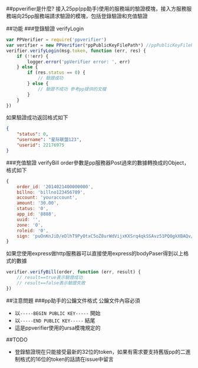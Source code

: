 ##ppverifier是什麼?
接入25pp(pp助手)使用的服務端的驗證模塊，接入方服務服務端向25pp服務端請求驗證的模塊，包括登錄驗證和充值驗證

##功能
###登錄驗證 verifyLogin

```javascript
var PPVerifier = require('ppverifier')
var verifier = new PPVerifier(*ppPublicKeyFilePath*) //ppPublicKeyFilePath是25pp提供的公鑰的文件
verifier.verifyLogin(msg.token, function (err, res) {
    if (!!err) {
        logger.error('ppVerifier error: ', err)
    } else {
        if (res.status == 0) {
            // 驗證成功
        } else {
            // 驗證不成功 參考pp提供的文檔
        }
    }
})
```  

如果驗證成功返回格式如下
```json
{
    "status": 0, 
    "username": "星际联盟123", 
    "userid": 22176975
}  
```
###充值驗證 verifyBill
order參數是pp服務器Post過來的數據轉換成的Object，格式如下
```javascript
{
    order_id: '2014021400000000',
    billno: 'billno123456789',
    account: 'youraccount',
    amount: '30.00',
    status: '0',
    app_id: '8888',
    uuid: '',
    zone: '0',
    roleid: '0',
    sign: 'puOnKnJiD/eDlhT9PyOtxC5oZ8urWdVijxKXSrq4qkSSAvz51PQ0gkXBAQv/Jgd67NPIWcqDMr3vDL7PUQM8uOywbLtKdIOtp71khkdIADWhD8+N5P47HlSoGNi1GbHOL6WyVr7VjR1L4cUeiUMpURI62jjG4koKO2kOXiM8DxSK5vFDh9ybHgz1BEgIHnxdvgNTQw5YQZqFAZL8hgnaHIDQwGCtLMcJmE1qq7HDo8KeOU3/A6D1fkxPC6unt/7rF4hqVbi0H9gkGLlRBDQn9ZBjnmwSnc3ZbqlpPIFpOCfQOhTHlWwXJVVJWJ4rVJyh5Y/ERLWjnVAkYC/lgLjhIA=='
}
```
如果您使用express做http服務器可以直接使用express的bodyPaser得到以上格式的數據
```javascript
verifier.verifyBill(order, function (err, result) {
    // result==true表示驗證成功
    // result==false表示驗證失敗
})
```

##注意問題
###pp助手的公鑰文件格式
公鑰文件內容必須

* 以`-----BEGIN PUBLIC KEY-----` 開始
* 以`-----END PUBLIC KEY-----` 結尾  
* 這是ppverifier使用的ursa模塊規定的

##TODO

* 登錄驗證現在只能接受最新的32位的token，如果有需求要支持舊版pp的二進制格式的16位的token的話請在issue中留言
